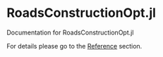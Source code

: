 # RoadsConstructionOpt.jl

Documentation for RoadsConstructionOpt.jl

For details please go to the [Reference](https://github.com/OpalskiM/RoadsConstructionOpt/blob/master/docs/src/reference.md) section.
